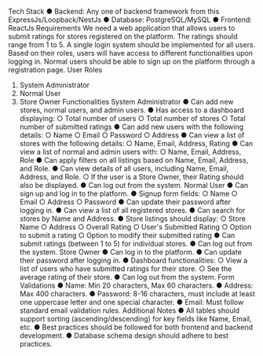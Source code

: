 Tech Stack 
● Backend: Any one of backend framework from this ExpressJs/Loopback/NestJs 
● Database: PostgreSQL/MySQL 
● Frontend: ReactJs 
Requirements 
We need a web application that allows users to submit ratings for stores registered on the 
platform. The ratings should range from 1 to 5. 
A single login system should be implemented for all users. Based on their roles, users will 
have access to different functionalities upon logging in. 
Normal users should be able to sign up on the platform through a registration page. 
User Roles 
1. System Administrator 
2. Normal User 
3. Store Owner 
Functionalities 
System Administrator 
● Can add new stores, normal users, and admin users. 
● Has access to a dashboard displaying: 
○ Total number of users 
○ Total number of stores 
○ Total number of submitted ratings 
● Can add new users with the following details: 
○ Name 
○ Email 
○ Password 
○ Address 
● Can view a list of stores with the following details: 
○ Name, Email, Address, Rating 
● Can view a list of normal and admin users with: 
○ Name, Email, Address, Role 
● Can apply filters on all listings based on Name, Email, Address, and Role. 
● Can view details of all users, including Name, Email, Address, and Role. 
○ If the user is a Store Owner, their Rating should also be displayed. 
● Can log out from the system. 
Normal User 
● Can sign up and log in to the platform. 
● Signup form fields: 
○ Name 
○ Email 
○ Address 
○ Password 
● Can update their password after logging in. 
● Can view a list of all registered stores. 
● Can search for stores by Name and Address. 
● Store listings should display: 
○ Store Name 
○ Address 
○ Overall Rating 
○ User's Submitted Rating 
○ Option to submit a rating 
○ Option to modify their submitted rating 
● Can submit ratings (between 1 to 5) for individual stores. 
● Can log out from the system. 
Store Owner 
● Can log in to the platform. 
● Can update their password after logging in. 
● Dashboard functionalities: 
○ View a list of users who have submitted ratings for their store. 
○ See the average rating of their store. 
● Can log out from the system. 
Form Validations 
● Name: Min 20 characters, Max 60 characters. 
● Address: Max 400 characters. 
● Password: 8-16 characters, must include at least one uppercase letter and one 
special character. 
● Email: Must follow standard email validation rules. 
Additional Notes 
● All tables should support sorting (ascending/descending) for key fields like Name, 
Email, etc. 
● Best practices should be followed for both frontend and backend development. 
● Database schema design should adhere to best practices.
